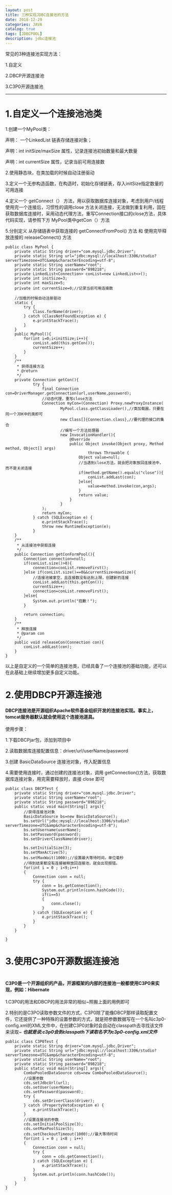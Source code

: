 ```yaml
---
layout: post
title: 三种实现JDBC连接池的方法
date: 2018-12-29
categories: JAVA
catalog: true
tags: [JDBCPOOL]
description: jdbc连接池
---
```


常见的3种连接池实现方法：

1.自定义

2.DBCP开源连接池

3.C3P0开源连接池

---

<h1>1.自定义一个连接池池类</h1>


1.创建一个MyPool类：

声明： 一个LinkedList 链表存储连接对象；

声明：int initSize/maxSize 属性，记录连接池初始数量和最大数量

声明：int currentSize 属性，记录当前可用连接数

2.使用静态块，在类加载的时候自动注册驱动

3.定义一个无参构造函数，在构造时，初始化存储链表，存入initSize指定数量的可用连接

4.定义一个 getConnect（） 方法，用以获取数据库连接对象，考虑到用户/线程使用完一个连接后，习惯性的调用close 方法关闭连接，无法做到重复利用，固在获取数据库连接时，采用动态代理方法，重写Connection接口的close方法，具体代码实现，请参照下方 MyPool类中getCon（）方法

5.分别定义 从存储链表中获取连接的 getConnectFromPool() 方法 和 使用完毕释放连接的 releaseConnect() 方法

	public class MyPool {
	    private static String driver="com.mysql.jdbc.Driver";
	    private static String url="jdbc:mysql://localhost:3306/studio?serverTimezone=UTC&amp&characterEncoding=utf-8";
	    private static String userName="root";
	    private static String password="898218";
	    private LinkedList<Connection> conList=new LinkedList<>();
	    private int initSize=3;
	    private int maxSize=5;
	    private int currentSize=0;//记录当前可用连接数
	
	    //加载的时候自动注册驱动
	    static {
	        try {
	            Class.forName(driver);
	        } catch (ClassNotFoundException e) {
	            e.printStackTrace();
	        }
	    }
	    public MyPool(){
	        for(int i=0;i<initSize;i++){
	            conList.add(this.getCon());
	            currentSize++;
	        }
	    }
	    /**
	     * 获得连接方法
	     * @return
	     */
	    private Connection getCon(){
	            try {
	                final Connection con=DriverManager.getConnection(url,userName,password);
	                //动态代理，重写close方法
	                Connection myCon=(Connection) Proxy.newProxyInstance(
	                        MyPool.class.getClassLoader(),//类加载器，只要在同一个JDK中的类即可
	                        new Class[]{Connection.class},//要代理的接口的集合
	                        //编写一个方法处理器
	                        new InvocationHandler(){
	                            @Override
	                            public Object invoke(Object proxy, Method method, Object[] args)
	                                    throws Throwable {
	                                Object value=null;
	                                //当遇到close方法，就会把对象放回连接池中，而不是关闭连接
	                                if(method.getName().equals("close")){
	                                    conList.addLast(con);
	                                }else{
	                                    value=method.invoke(con,args);
	                                }
	                                return value;
	                            }
	                        }
	                );
	                return myCon;
	            } catch (SQLException e) {
	                e.printStackTrace();
	                throw new RuntimeException(e);
	            }
	    }
	    /**
	     * 从连接池中获取连接
	     */
	    public Connection getConFormPool(){
	        Connection connection=null;
	        if(conList.size()>0){
	            connection=conList.removeFirst();
	        }else if(conList.size()==0&&currentSize<maxSize){
	            //连接池被拿空，且连接数没有达到上限，创建新的连接
	            conList.addLast(this.getCon());
	            currentSize++;
	            connection=conList.removeFirst();
	        }else{
	            System.out.println("抱歉！");
	        }
	
	        return connection;
	    }
	    /**
	     * 释放连接
	     * @param con
	     */
	    public void releaseCon(Connection con){
	        conList.addLast(con);
	    }
	}


以上是自定义的一个简单的连接池类，已经具备了一个连接池的基础功能，还可以在此基础上继续增加更多自定义功能。


<h1>2.使用DBCP开源连接池</h1>

<h4>DBCP连接池是开源组织Apache软件基金组织开发的连接池实现。事实上，tomcat服务器默认就会使用这个连接池道具。</h4>

使用步骤：

1.下载DBCPjar包，添加到项目中

2.读取数据库连接配置信息：driver/url/userName/password

3.创建 BasicDataSource 连接池对象，传入配置信息

4.需要使用连接时，通过创建的连接池对象，调用 getConnection()方法，获取数据库连接对象，用完需要释放时，直接 close 即可
	
	public class DBCPTest {
	    private static String driver="com.mysql.jdbc.Driver";
	    private static String userName="root";
	    private static String password="898218";
	    public static void main(String[] args){
	        //获得连接池对象
	        BasicDataSource bs=new BasicDataSource();
	        bs.setUrl("jdbc:mysql://localhost:3306/studio?serverTimezone=UTC&amp&characterEncoding=utf-8");
	        bs.setUsername(userName);
	        bs.setPassword(password);
	        bs.setDriverClassName(driver);
	
	        bs.setInitialSize(3);
	        bs.setMaxActive(5);
	        bs.setMaxWait(1000);//设置最大等待时间，单位毫秒
	        //待到结束都没有连接被释放回连接池，就会出现报错。
	        for(int i = 0 ; i<9;i++)
	        {
	            Connection conn = null;
	            try {
	                conn = bs.getConnection();
	                System.out.println(conn.hashCode());
	                if(i==5)
	                {
	                    conn.close();
	                }
	            } catch (SQLException e) {
	                e.printStackTrace();
	            }
	        }
	    }

	}


<h1>3.使用C3P0开源数据连接池<h1>

<h4>C3P0是一个开源组织的产品，开源框架的内部的连接池一般都使用C3P0来实现，例如：Hibernate</h4>

1.C3P0的用法和DBCP的用法非常的相似~照搬上面的用例即可

2.特别的是C3PO读取参数文件的方式，C3P0除了能像DBCP那样读取配置文件，它还提供了一种特殊的设置参数的方式，就是把参数数据写在一个名叫c3p0-config.xml的XML文件中，在创建C3P0对象时会自动在classpath去寻找该文件来读取~
 ***也就是说:c3p0会到classpath下读取名字为c3p0-config.xml文件***
 

	public class C3P0Test {
	    private static String driver="com.mysql.jdbc.Driver";
	    private static String url="jdbc:mysql://localhost:3306/studio?serverTimezone=UTC&amp&characterEncoding=utf-8";
	    private static String userName="root";
	    private static String password="898218";
	    public static void main(String[] args){
	        ComboPooledDataSource cds=new ComboPooledDataSource();
	        //设置参数
	        cds.setJdbcUrl(url);
	        cds.setUser(userName);
	        cds.setPassword(password);
	        try {
	            cds.setDriverClass(driver);
	        } catch (PropertyVetoException e) {
	            e.printStackTrace();
	        }
	        //设置连接池的参数
	        cds.setInitialPoolSize(3);
	        cds.setMaxPoolSize(5);
	        cds.setCheckoutTimeout(1000);//最大等待时间
	        for(int i = 0 ; i<8 ; i++)
	        {
	            Connection conn = null;
	            try {
	                conn = cds.getConnection();
	            } catch (SQLException e) {
	                e.printStackTrace();
	            }
	            System.out.println(conn.hashCode());
	        }
		}
	}
